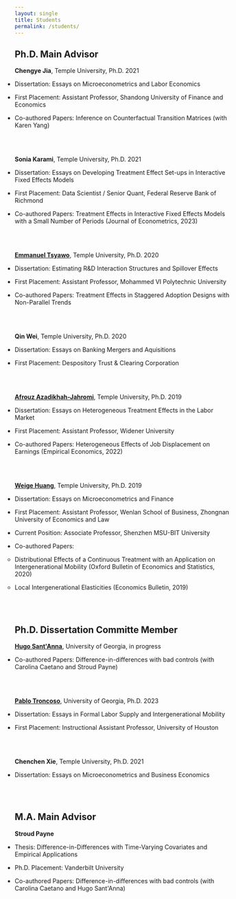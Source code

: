 ```yaml
---
layout: single
title: Students
permalink: /students/
---
```


<style>
/* Custom single spacing for bullet points */
ul {
    margin: 0; /* Adjust the margin as needed */
    padding: 0; /* Adjust the padding as needed */
}

ul li {
    margin-bottom: 0.2em; /* Adjust this for more or less spacing */
}
</style>

## Ph.D. Main Advisor

**Chengye Jia**, Temple University, Ph.D. 2021

  * Dissertation: Essays on Microeconometrics and Labor Economics

  * First Placement: Assistant Professor, Shandong University of Finance and Economics
  
  * Co-authored Papers: Inference on Counterfactual Transition Matrices (with Karen Yang)
  
<br><br>
  
**Sonia Karami**, Temple University, Ph.D. 2021

  * Dissertation: Essays on Developing Treatment Effect Set-ups in Interactive Fixed Effects Models
  
  * First Placement: Data Scientist / Senior Quant, Federal Reserve Bank of Richmond
  
  * Co-authored Papers: Treatment Effects in Interactive Fixed Effects Models with a Small Number of Periods (Journal of Econometrics, 2023)

<br><br>
  
[**Emmanuel Tsyawo**](https://estsyawo.github.io/), Temple University, Ph.D. 2020

  * Dissertation: Estimating R&D Interaction Structures and Spillover Effects
  
  * First Placement: Assistant Professor, Mohammed VI Polytechnic University
  
  * Co-authored Papers: Treatment Effects in Staggered Adoption Designs with Non-Parallel Trends
  
<br><br>  
  
**Qin Wei**, Temple University, Ph.D. 2020

  * Dissertation: Essays on Banking Mergers and Aquisitions
  
  * First Placement: Despository Trust & Clearing Corporation

<br><br>

[**Afrouz Azadikhah-Jahromi**](https://www.widener.edu/about/faculty-directory/afrouz-jahromi), Temple University, Ph.D. 2019

  * Dissertation: Essays on Heterogeneous Treatment Effects in the Labor Market
  
  * First Placement: Assistant Professor, Widener University
  
  * Co-authored Papers: Heterogeneous Effects of Job Displacement on Earnings (Empirical Economics, 2022)

<br><br>
  
[**Weige Huang**](https://darren1988.wixsite.com/weigehuang), Temple University, Ph.D. 2019

  * Dissertation: Essays on Microeconometrics and Finance
  
  * First Placement: Assistant Professor, Wenlan School of Business, Zhongnan University of Economics and Law
  
  * Current Position: Associate Professor, Shenzhen MSU-BIT University

  * Co-authored Papers: 
  
    * Distributional Effects of a Continuous Treatment with an Application on Intergenerational Mobility (Oxford Bulletin of Economics and Statistics, 2020)
    
    * Local Intergenerational Elasticities (Economics Bulletin, 2019)

<br><br>

## Ph.D. Dissertation Committe Member


[**Hugo Sant'Anna**](https://hsantanna.org/), University of Georgia, in progress

  * Co-authored Papers: Difference-in-differences with bad controls (with Carolina Caetano and Stroud Payne)

<br><br>

[**Pablo Troncoso**](https://sites.google.com/view/pablotroncoso), University of Georgia, Ph.D. 2023

  * Dissertation: Essays in Formal Labor Supply and Intergenerational Mobility
  
  * First Placement: Instructional Assistant Professor, University of Houston

<br><br>

**Chenchen Xie**, Temple University, Ph.D. 2021

  * Dissertation: Essays on Microeconometrics and Business Economics

<br><br>

## M.A. Main Advisor

**Stroud Payne**

  * Thesis: Difference-in-Differences with Time-Varying Covariates and Empirical Applications
  
  * Ph.D. Placement: Vanderbilt University
  
  * Co-authored Papers: Difference-in-differences with bad controls (with Carolina Caetano and Hugo Sant'Anna)
  
<br><br>

<!--
<table style="width:100%">
  <tr>   
    <td width="40%"><img src="blank.jpg" alt="Chengye Jia" width="100%" > </td>
    <td><p><b><a href="https://chengye-jia.github.io/">Chengye Jia</a></b></p><p>Temple University, Ph.D. 2021</p><p>Research Interests:  Microeconometrics, Labor Economics, Machine Learning</p><p>First Placement: Assistant Professor, Shandong University of Finance and Economics</p> </td>
  </tr>
  <tr>   
    <td width="40%"><img src="blank.jpg" alt="Sonia Karami" width="100%" > </td>
    <td><p><b><a href="https://sites.temple.edu/sonia/">Sonia Karami</a></b></p><p>Temple University, Ph.D. 2021</p><p>Research Interests:  Microeconometrics, Labor Economics, and Health Economics</p><p>First Placement: Data Scientist / Senior Quant, Federal Reserve Bank of Richmond</p></td>
  </tr>
  <tr>   
    <td width="40%"><img src="blank.jpg" alt="Emmanuel Tsyawo" width="100%" > </td>
    <td><p><b><a href="https://estsyawo.github.io/">Emmanuel Tsyawo</a></b></p><p>Temple University, Ph.D. 2020</p><p>Research Interests:  Microeconometrics and Empirical IO</p><p>First Placement: Assistant Professor, Mohammed VI Polytechnic University</p> </td>
  </tr>
  <tr>   
    <td width="40%"><img src="blank.jpg" alt="Qin Wei" width="100%" > </td>
    <td><p><b>Qin Wei</b></p><p>Temple University, Ph.D. 2020</p><p>Research Interests:  Finance and Microeconometrics</p><p>First Placement: Despository Trust & Clearing Corporation</p> </td>
  </tr>
  <tr>   
    <td width="40%"><img src="https://bcallaway11.github.io/files/Afrouz.JPG" alt="Afrouz Azadikhah-Jahromi" width="100%" > </td>
    <td><p><b><a href="https://www.widener.edu/about/faculty-directory/afrouz-azadikhah-jahromi">Afrouz Azadikhah-Jahromi</a></b></p><p>Temple University, Ph.D. 2019</p><p>Research Interests:  Labor Economics and Microeconometrics</p><p>First Placement: Assistant Professor, Widener University</p> </td>
  </tr>
  <tr><td>&nbsp;</td><td>&nbsp;</td></tr>
  <tr>   
    <td width="40%"><img src="https://bcallaway11.github.io/files/weige-photo.jpg" alt="Weige Huang" width="100%" > </td>
    <td><p><b><a href="https://huang.netlify.com">Weige Huang</a></b></p><p>Temple University, Ph.D. 2019</p><p>Research Interests:  Microeconometrics and Finance</p><p>First Placement:  Assistant Professor, Wenlan School of Business, Zhongnan University of Economics and Law</p> </td>
  </tr>
</table>
-->

